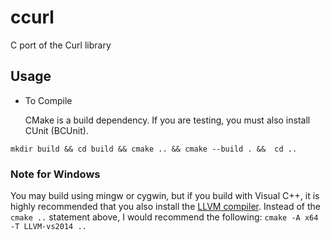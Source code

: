 # ccurl
C port of the Curl library

## Usage

* To Compile

    CMake is a build dependency. If you are testing, you must also
    install CUnit (BCUnit).

`mkdir build && cd build && cmake .. && cmake --build . &&  cd ..`

### Note for Windows

You may build using mingw or cygwin, but if you build with Visual C++, it is
highly recommended that you also install the 
[LLVM compiler](http://releases.llvm.org/download.html). Instead of the `cmake ..`
statement above, I would recommend the following: `cmake -A x64 -T LLVM-vs2014 ..`
